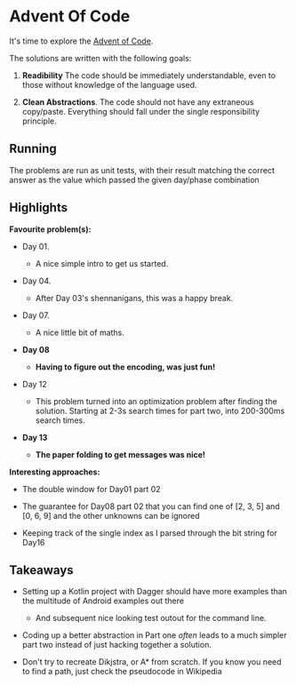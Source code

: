 # Advent Of Code

It's time to explore the [Advent of Code](http://adventofcode.com).

The solutions are written with the following goals:

1. **Readibility** 
   The code should be immediately understandable, even to those without knowledge of the language used. 

2. **Clean Abstractions**.
   The code should not have any extraneous copy/paste. 
   Everything should fall under the single responsibility principle.
   
   
## Running

The problems are run as unit tests, with their result matching the correct answer
as the value which passed the given day/phase combination

## Highlights

**Favourite problem(s):**

* Day 01.
  * A nice simple intro to get us started.

* Day 04.
  * After Day 03's shennanigans, this was a happy break.
    
* Day 07.
  * A nice little bit of maths.
    
* **Day 08**
  * **Having to figure out the encoding, was just fun!**
    
* Day 12
  * This problem turned into an optimization problem after finding the solution. Starting at 2-3s search times for part two, into 200-300ms search times.
    
* **Day 13**
  * **The paper folding to get messages was nice!**

**Interesting approaches:**

* The double window for Day01 part 02
  

* The guarantee for Day08 part 02 that you can find one of [2, 3, 5] and [0, 6, 9] and the other unknowns can be ignored
  

* Keeping track of the single index as I parsed through the bit string for Day16 
    

## Takeaways

* Setting up a Kotlin project with Dagger should have more examples than the multitude of Android examples out there
  * And subsequent nice looking test outout for the command line.
    

* Coding up a better abstraction in Part one *often* leads to a much simpler part two instead of just hacking together a solution.
  

* Don't try to recreate Dikjstra, or A* from scratch. If you know you need to find a path, just check the pseudocode in Wikipedia